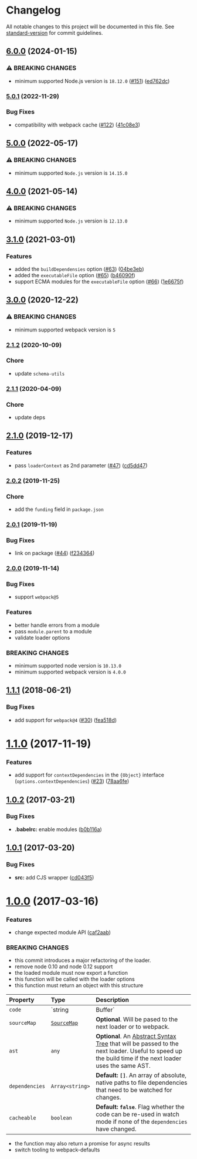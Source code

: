 # Changelog

All notable changes to this project will be documented in this file. See [standard-version](https://github.com/conventional-changelog/standard-version) for commit guidelines.

## [6.0.0](https://github.com/webpack-contrib/val-loader/compare/v5.0.1...v6.0.0) (2024-01-15)


### ⚠ BREAKING CHANGES

* minimum supported Node.js version is `18.12.0` ([#151](https://github.com/webpack-contrib/val-loader/issues/151)) ([ed762dc](https://github.com/webpack-contrib/val-loader/commit/ed762dcacd5aec8f462db8a7fa0da3c8d001f4b0))

### [5.0.1](https://github.com/webpack-contrib/val-loader/compare/v5.0.0...v5.0.1) (2022-11-29)


### Bug Fixes

* compatibility with webpack cache ([#122](https://github.com/webpack-contrib/val-loader/issues/122)) ([41c08e3](https://github.com/webpack-contrib/val-loader/commit/41c08e3056741f9e0be1e4e45dc607a83d88b4e7))

## [5.0.0](https://github.com/webpack-contrib/val-loader/compare/v4.0.0...v5.0.0) (2022-05-17)


### ⚠ BREAKING CHANGES

* minimum supported `Node.js` version is `14.15.0`

## [4.0.0](https://github.com/webpack-contrib/val-loader/compare/v3.1.0...v4.0.0) (2021-05-14)


### ⚠ BREAKING CHANGES

* minimum supported `Node.js` version is `12.13.0`

## [3.1.0](https://github.com/webpack-contrib/val-loader/compare/v3.0.0...v3.1.0) (2021-03-01)


### Features

* added the `buildDependensies` option ([#63](https://github.com/webpack-contrib/val-loader/issues/63)) ([04be3eb](https://github.com/webpack-contrib/val-loader/commit/04be3ebd9515358929c661b3c9db98ba3d870ac1))
* added the `executableFile` option ([#65](https://github.com/webpack-contrib/val-loader/issues/65)) ([b46090f](https://github.com/webpack-contrib/val-loader/commit/b46090f323e3d2dcd75cbd552bd9447f98fd63e8))
* support ECMA modules for the `executableFile` option ([#66](https://github.com/webpack-contrib/val-loader/issues/66)) ([1e6675f](https://github.com/webpack-contrib/val-loader/commit/1e6675fdf325c0973b1314fa3ad7984eaba197b9))

## [3.0.0](https://github.com/webpack-contrib/val-loader/compare/v2.1.2...v3.0.0) (2020-12-22)


### ⚠ BREAKING CHANGES

* minimum supported webpack version is `5`

### [2.1.2](https://github.com/webpack-contrib/val-loader/compare/v2.1.1...v2.1.2) (2020-10-09)

### Chore

* update `schema-utils`

### [2.1.1](https://github.com/webpack-contrib/val-loader/compare/v2.1.0...v2.1.1) (2020-04-09)

### Chore

* update deps

## [2.1.0](https://github.com/webpack-contrib/val-loader/compare/v2.0.2...v2.1.0) (2019-12-17)


### Features

* pass `loaderContext` as 2nd parameter ([#47](https://github.com/webpack-contrib/val-loader/issues/47)) ([cd5dd47](https://github.com/webpack-contrib/val-loader/commit/cd5dd471f41dc5dbb541e09ea8af0f3ed0ad23de))

### [2.0.2](https://github.com/webpack-contrib/val-loader/compare/v2.0.1...v2.0.2) (2019-11-25)


### Chore

* add the `funding` field in `package.json`



### [2.0.1](https://github.com/webpack-contrib/val-loader/compare/v2.0.0...v2.0.1) (2019-11-19)


### Bug Fixes

* link on package ([#44](https://github.com/webpack-contrib/val-loader/issues/44)) ([f234364](https://github.com/webpack-contrib/val-loader/commit/f234364a0c98f05fd0c4203c0a3946d6f0075adc))

### [2.0.0](https://github.com/webpack-contrib/val-loader/compare/v1.1.1...v2.0.0) (2019-11-14)


### Bug Fixes

* support `webpack@5`


### Features

* better handle errors from a module
* pass `module.parent` to a module
* validate loader options


### BREAKING CHANGES

* minimum supported node version is `10.13.0`
* minimum supported webpack version is `4.0.0`



<a name="1.1.1"></a>
## [1.1.1](https://github.com/webpack-contrib/val-loader/compare/v1.1.0...v1.1.1) (2018-06-21)


### Bug Fixes

* add support for `webpack@4` ([#30](https://github.com/webpack-contrib/val-loader/issues/30)) ([fea518d](https://github.com/webpack-contrib/val-loader/commit/fea518d))



<a name="1.1.0"></a>
# [1.1.0](https://github.com/webpack-contrib/val-loader/compare/v1.0.2...v1.1.0) (2017-11-19)


### Features

* add support for `contextDependencies` in the `{Object}` interface (`options.contextDependencies`) ([#23](https://github.com/webpack-contrib/val-loader/issues/23)) ([78aa6fe](https://github.com/webpack-contrib/val-loader/commit/78aa6fe))



<a name="1.0.2"></a>
## [1.0.2](https://github.com/webpack-contrib/val-loader/compare/v1.0.1...v1.0.2) (2017-03-21)


### Bug Fixes

* **.babelrc:** enable modules ([b0b116a](https://github.com/webpack-contrib/val-loader/commit/b0b116a))



<a name="1.0.1"></a>
## [1.0.1](https://github.com/webpack-contrib/val-loader/compare/v1.0.0...v1.0.1) (2017-03-20)


### Bug Fixes

* **src:** add CJS wrapper ([cd043f5](https://github.com/webpack-contrib/val-loader/commit/cd043f5))



<a name="1.0.0"></a>
# [1.0.0](https://github.com/webpack-contrib/val-loader/compare/v0.5.1...v1.0.0) (2017-03-16)


### Features

* change expected module API ([caf2aab](https://github.com/webpack-contrib/val-loader/commit/caf2aab))


### BREAKING CHANGES

* this commit introduces a major refactoring of the loader.
* remove node 0.10 and node 0.12 support
* the loaded module must now export a function
* this function will be called with the loader options
* this function must return an object with this structure

Property | Type | Description
:--------|:-----|:-----------
`code`   | `string|Buffer` | **Required**. The code that is passed to the next loader or to webpack.
`sourceMap` | [`SourceMap`](https://docs.google.com/document/d/1U1RGAehQwRypUTovF1KRlpiOFze0b-_2gc6fAH0KY0k/edit) | **Optional**. Will be pased to the next loader or to webpack.
`ast` | `any` | **Optional**. An [Abstract Syntax Tree](https://en.wikipedia.org/wiki/Abstract_syntax_tree) that will be passed to the next loader. Useful to speed up the build time if the next loader uses the same AST.
`dependencies` | `Array<string>` | **Default: `[]`**. An array of absolute, native paths to file dependencies that need to be watched for changes.
`cacheable` | `boolean` | **Default: `false`**. Flag whether the code can be re-used in watch mode if none of the `dependencies` have changed.

* the function may also return a promise for async results
* switch tooling to webpack-defaults
